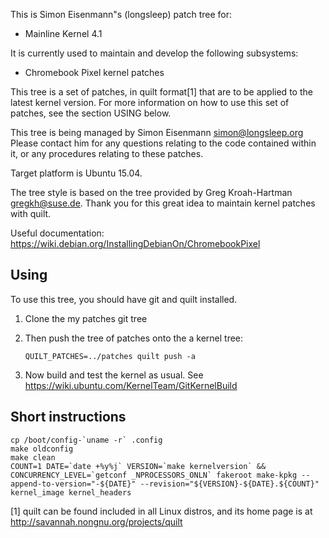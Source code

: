 This is Simon Eisenmann"s (longsleep) patch tree for:
  - Mainline Kernel 4.1

It is currently used to maintain and develop the following subsystems:
  - Chromebook Pixel kernel patches

This tree is a set of patches, in quilt format[1] that are to be applied
to the latest kernel version.  For more information on how to use this
set of patches, see the section USING below.

This tree is being managed by Simon Eisenmann <simon@longsleep.org>
Please contact him for any questions relating to the code contained
within it, or any procedures relating to these patches.

Target platform is Ubuntu 15.04.

The tree style is based on the tree provided by Greg Kroah-Hartman
<gregkh@suse.de>. Thank you for this great idea to maintain kernel
patches with quilt.

Useful documentation: https://wiki.debian.org/InstallingDebianOn/ChromebookPixel

## Using

To use this tree, you should have git and quilt installed.

1. Clone the my patches git tree

2. Then push the tree of patches onto the a kernel tree:

	`QUILT_PATCHES=../patches quilt push -a`

3. Now build and test the kernel as usual. See https://wiki.ubuntu.com/KernelTeam/GitKernelBuild

## Short instructions

	cp /boot/config-`uname -r` .config
	make oldconfig
	make clean
	COUNT=1 DATE=`date +%y%j` VERSION=`make kernelversion` && CONCURRENCY_LEVEL=`getconf _NPROCESSORS_ONLN` fakeroot make-kpkg --append-to-version="-${DATE}" --revision="${VERSION}-${DATE}.${COUNT}" kernel_image kernel_headers


[1] quilt can be found included in all Linux distros, and its home page
    is at http://savannah.nongnu.org/projects/quilt
